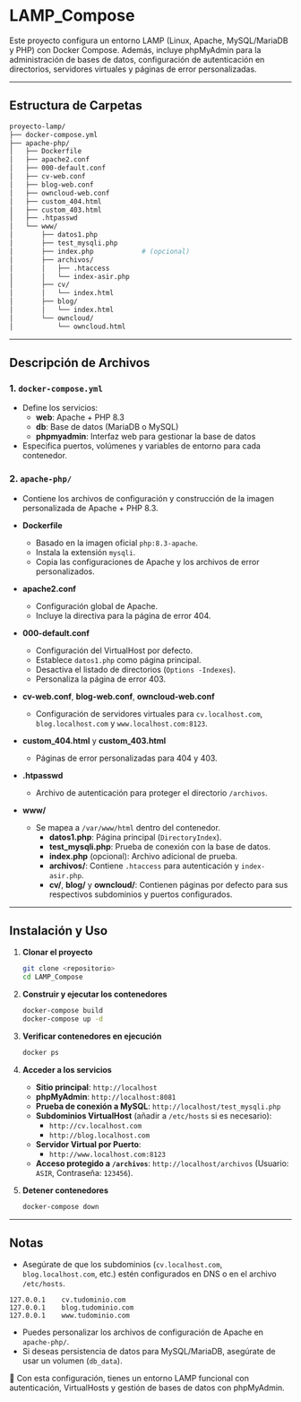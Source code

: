 # LAMP_Compose

Este proyecto configura un entorno LAMP (Linux, Apache, MySQL/MariaDB y PHP) con Docker Compose. Además, incluye phpMyAdmin para la administración de bases de datos, configuración de autenticación en directorios, servidores virtuales y páginas de error personalizadas.

---

## Estructura de Carpetas

```bash
proyecto-lamp/
├── docker-compose.yml
├── apache-php/
│   ├── Dockerfile
│   ├── apache2.conf
│   ├── 000-default.conf
│   ├── cv-web.conf
│   ├── blog-web.conf
│   ├── owncloud-web.conf
│   ├── custom_404.html
│   ├── custom_403.html
│   ├── .htpasswd
│   └── www/
│       ├── datos1.php
│       ├── test_mysqli.php
│       ├── index.php            # (opcional)
│       ├── archivos/
│       │   ├── .htaccess
│       │   └── index-asir.php
│       ├── cv/
│       │   └── index.html
│       ├── blog/
│       │   └── index.html
│       └── owncloud/
│           └── owncloud.html
```

---

## Descripción de Archivos

### 1. `docker-compose.yml`
   - Define los servicios:
     - **web**: Apache + PHP 8.3
     - **db**: Base de datos (MariaDB o MySQL)
     - **phpmyadmin**: Interfaz web para gestionar la base de datos
   - Especifica puertos, volúmenes y variables de entorno para cada contenedor.

### 2. `apache-php/`
   - Contiene los archivos de configuración y construcción de la imagen personalizada de Apache + PHP 8.3.

   - **Dockerfile**
     - Basado en la imagen oficial `php:8.3-apache`.
     - Instala la extensión `mysqli`.
     - Copia las configuraciones de Apache y los archivos de error personalizados.

   - **apache2.conf**
     - Configuración global de Apache.
     - Incluye la directiva para la página de error 404.

   - **000-default.conf**
     - Configuración del VirtualHost por defecto.
     - Establece `datos1.php` como página principal.
     - Desactiva el listado de directorios (`Options -Indexes`).
     - Personaliza la página de error 403.

   - **cv-web.conf**, **blog-web.conf**, **owncloud-web.conf**
     - Configuración de servidores virtuales para `cv.localhost.com`, `blog.localhost.com` y `www.localhost.com:8123`.

   - **custom_404.html** y **custom_403.html**
     - Páginas de error personalizadas para 404 y 403.

   - **.htpasswd**
     - Archivo de autenticación para proteger el directorio `/archivos`.

   - **www/**
     - Se mapea a `/var/www/html` dentro del contenedor.
       - **datos1.php**: Página principal (`DirectoryIndex`).
       - **test_mysqli.php**: Prueba de conexión con la base de datos.
       - **index.php** (opcional): Archivo adicional de prueba.
       - **archivos/**: Contiene `.htaccess` para autenticación y `index-asir.php`.
       - **cv/**, **blog/** y **owncloud/**: Contienen páginas por defecto para sus respectivos subdominios y puertos configurados.

---

## Instalación y Uso

1. **Clonar el proyecto**
   ```bash
   git clone <repositorio>
   cd LAMP_Compose
   ```

2. **Construir y ejecutar los contenedores**
   ```bash
   docker-compose build
   docker-compose up -d
   ```

3. **Verificar contenedores en ejecución**
   ```bash
   docker ps
   ```

4. **Acceder a los servicios**
   - **Sitio principal**: `http://localhost`
   - **phpMyAdmin**: `http://localhost:8081`
   - **Prueba de conexión a MySQL**: `http://localhost/test_mysqli.php`
   - **Subdominios VirtualHost** (añadir a `/etc/hosts` si es necesario):
     - `http://cv.localhost.com`
     - `http://blog.localhost.com`
   - **Servidor Virtual por Puerto**:
     - `http://www.localhost.com:8123`
   - **Acceso protegido a `/archivos`**: `http://localhost/archivos` (Usuario: `ASIR`, Contraseña: `123456`).

5. **Detener contenedores**
   ```bash
   docker-compose down
   ```

---

## Notas
- Asegúrate de que los subdominios (`cv.localhost.com`, `blog.localhost.com`, etc.) estén configurados en DNS o en el archivo `/etc/hosts`.
```/etc/hosts
127.0.0.1    cv.tudominio.com
127.0.0.1    blog.tudominio.com
127.0.0.1    www.tudominio.com
```

- Puedes personalizar los archivos de configuración de Apache en `apache-php/`.
- Si deseas persistencia de datos para MySQL/MariaDB, asegúrate de usar un volumen (`db_data`).

🚀 Con esta configuración, tienes un entorno LAMP funcional con autenticación, VirtualHosts y gestión de bases de datos con phpMyAdmin.

